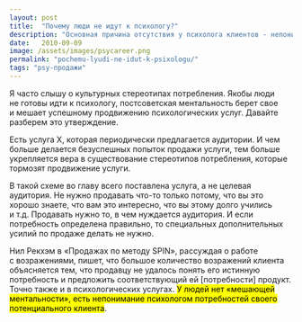 ```yaml
---
layout: post
title:  "Почему люди не идут к психологу?"
description: "Основная причина отсутствия у психолога клиентов - непонимание потребностей своей целевой аудитории"
date:   2010-09-09			 
image: /assets/images/psycareer.png
permalink: "pochemu-lyudi-ne-idut-k-psixologu/"
tags: "psy-продажи"
---
```

<p>Я&nbsp;часто слышу о&nbsp;культурных стереотипах потребления. Якобы люди не&nbsp;готовы идти к&nbsp;психологу, постсоветская ментальность берет свое и&nbsp;мешает успешному продвижению психологических услуг. Давайте разберем это утверждение.</p>
<p>Есть услуга&nbsp;Х, которая периодически предлагается аудитории. И&nbsp;чем больше делается безуспешных попыток продажи услуги, тем больше укрепляется вера в&nbsp;существование стереотипов потребления, которые тормозят продвижение услуги.</p>
<p>В&nbsp;такой схеме во&nbsp;главу всего поставлена услуга, а&nbsp;не&nbsp;целевая аудитория. Не&nbsp;нужно продавать что-то только потому, что вы&nbsp;это хорошо знаете, что вам это интересно, что вы&nbsp;этому долго учились и&nbsp;т.д. Продавать нужно&nbsp;то, в&nbsp;чем нуждается аудитория. И&nbsp;если потребность определена правильно, то&nbsp;специальных дополнительных усилий по&nbsp;продаже делать не&nbsp;нужно.</p>
<p>Нил Рекхэм в&nbsp;«Продажах по&nbsp;методу SPIN», рассуждая о&nbsp;работе с&nbsp;возражениями, пишет, что большое количество возражений клиента объясняется тем, что продавцу не&nbsp;удалось понять его истинную потребность и&nbsp;предложить соответствующий&nbsp;ей [потребности] продукт. Точно также и&nbsp;в&nbsp;психологических услугах. <mark>У&nbsp;людей нет «мешающей ментальности», есть непонимание психологом потребностей своего потенциального клиента</mark>.</p>